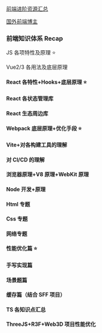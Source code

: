 [前端进阶资源汇总](https://github.com/brickspert/blog/issues/2)

[国外前端博主](https://github.com/brickspert/blog/issues/3)

### 前端知识体系 Recap

JS 各项特性及原理 ⭐️

Vue2/3 各用法及底层原理

#### React 各特性+Hooks+底层原理 ⭐️

#### React 各状态管理库

#### React 生态周边库

#### Webpack 底层原理+优化手段 ⭐️

#### Vite+对各构建工具的理解

#### 对 CI/CD 的理解

#### 浏览器原理+V8 原理+WebKit 原理

#### Node 开发+原理

#### Html 专题

#### Css 专题

#### 网络专题

#### 性能优化篇 ⭐️

#### 手写实现篇

#### 场景题篇

#### 缓存篇（结合 SFF 项目）

#### TS 各知识点汇总

#### ThreeJS+R3F+Web3D 项目性能优化
